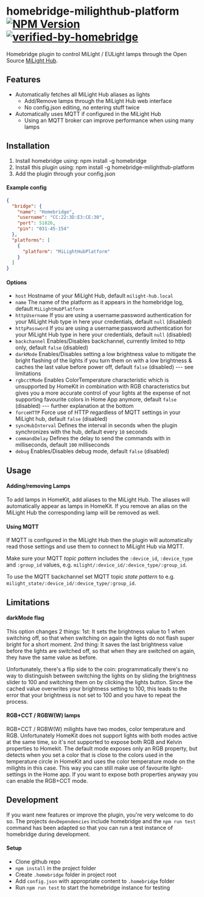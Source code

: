 # homebridge-milighthub-platform [![NPM Version](https://img.shields.io/npm/v/homebridge-milighthub-platform.svg)](https://www.npmjs.com/package/homebridge-milighthub-platform) [![verified-by-homebridge](https://badgen.net/badge/homebridge/verified/purple)](https://github.com/homebridge/homebridge/wiki/Verified-Plugins)

Homebridge plugin to control MiLight / EULight lamps through the Open Source [MiLight Hub](https://github.com/sidoh/esp8266_milight_hub).

## Features

- Automatically fetches all MiLight Hub aliases as lights
  - Add/Remove lamps through the MiLight Hub web interface
  - No config.json editing, no entering stuff twice
- Automatically uses MQTT if configured in the MiLight Hub
  - Using an MQTT broker can improve performance when using many lamps

## Installation

1. Install homebridge using: npm install -g homebridge
2. Install this plugin using: npm install -g homebridge-milighthub-platform
3. Add the plugin through your config.json

#### Example config

```json
{
  "bridge": {
    "name": "Homebridge",
    "username": "CC:22:3D:E3:CE:30",
    "port": 51826,
    "pin": "031-45-154"
  },
  "platforms": [
    {
      "platform": "MiLightHubPlatform"
    }
  ]
}
```

#### Options

- `host` Hostname of your MiLight Hub, default `milight-hub.local`
- `name` The name of the platform as it appears in the homebridge log, default `MiLightHubPlatform`
- `httpUsername` If you are using a username:password authentication for your MiLight Hub type in here your credentials, default `null` (disabled)
- `httpPassword` If you are using a username:password authentication for your MiLight Hub type in here your credentials, default `null` (disabled)
- `backchannel` Enables/Disables backchannel, currently limited to http only, default `false` (disabled)
- `darkMode` Enables/Disables setting a low brightness value to mitigate the bright flashing of the lights if you turn them on with a low brightness & caches the last value before power off, default `false` (disabled)
--- see limitations
- `rgbcctMode` Enables ColorTemperature characteristic which is unsupported by HomeKit in combination with RGB characteristics but gives you a more accurate control of your lights at the expense of not supporting favourite colors in Home App anymore, default `false` (disabled)
 --- further explanation at the bottom
- `forceHTTP` Force use of HTTP regardless of MQTT settings in your MiLight hub, default `false` (disabled)
- `syncHubInterval` Defines the interval in seconds when the plugin synchronizes with the hub, default every `10` seconds
- `commandDelay` Defines the delay to send the commands with in milliseconds, default `100` milliseconds
- `debug` Enables/Disables debug mode, default `false` (disabled)

## Usage

#### Adding/removing Lamps

To add lamps in HomeKit, add aliases to the MiLight Hub. The aliases will automatically appear as lamps in HomeKit. If you remove an alias on the MiLight Hub the corresponding lamp will be removed as well.

#### Using MQTT

If MQTT is configured in the MiLight Hub then the plugin will automatically read those settings and use them to connect to MiLight Hub via MQTT.

Make sure your MQTT _topic pattern_ includes the `:device_id`, `:device_type` and `:group_id` values, e.g. `milight/:device_id/:device_type/:group_id`.

To use the MQTT backchannel set MQTT topic _state pattern_ to e.g. `milight_state/:device_id/:device_type/:group_id`.

## Limitations

#### darkMode flag

This option changes 2 things:
1st: It sets the brightness value to 1 when switching off, so that when switching on again the lights do not flash super bright for a short moment.
2nd thing: It saves the last brightness value before the lights are switched off, so that when they are switched on again, they have the same value as before.

Unfortunately, there's a flip side to the coin: programmatically there's no way to distinguish between switching the lights on by sliding the brightness slider to 100 and switching them on by clicking the lights button. Since the cached value overwrites your brightness setting to 100, this leads to the error that your brightness is not set to 100 and you have to repeat the process.

#### RGB+CCT / RGBW(W) lamps

RGB+CCT / RGBW(W) milights have two modes, color temperature and RGB. Unfortunately HomeKit does not support lights with both modes active at the same time, so it's not supported to expose both RGB and Kelvin properties to Homekit. The default mode exposes only an RGB property, but detects when you set a color that is close to the colors used in the temperature circle in HomeKit and uses the color temperature mode on the milights in this case. This way you can still make use of favourite light-settings in the Home app. If you want to expose both properties anyway you can enable the RGB+CCT mode.

## Development

If you want new features or improve the plugin, you're very welcome to do so. The projects `devDependencies` include homebridge and the `npm run test` command has been adapted so that you can run a test instance of homebridge during development.

#### Setup

- Clone github repo
- `npm install` in the project folder
- Create `.homebridge` folder in project root
- Add `config.json` with appropriate content to `.homebridge` folder
- Run `npm run test` to start the homebridge instance for testing
